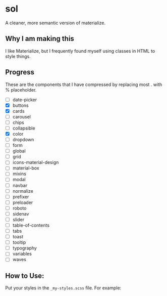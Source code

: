 # sol
A cleaner, more semantic version of materialize.

## Why I am making this
I like Materialize, but I frequently found myself using classes in HTML to style things.

## Progress
These are the components that I have compressed by replacing most . with % placeholder.
- [ ] date-picker
- [x] buttons
- [x] cards
- [ ] carousel
- [ ] chips
- [ ] collapsible
- [x] color
- [ ] dropdown
- [ ] form
- [ ] global
- [ ] grid
- [ ] icons-material-design
- [ ] material-box
- [ ] mixins
- [ ] modal
- [ ] navbar
- [ ] normalize
- [ ] prefixer
- [ ] preloader
- [ ] roboto
- [ ] sidenav
- [ ] slider
- [ ] table-of-contents
- [ ] tabs
- [ ] toast
- [ ] tooltip
- [ ] typography
- [ ] variables
- [ ] waves

## How to Use:
Put your styles in the `_my-styles.scss` file. For example:
